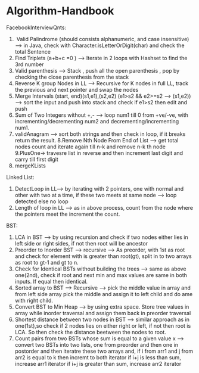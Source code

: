 # Algorithm-Handbook

FacebookInterviewQnts:
  1.  Valid Palindrome (should consists alphanumeric, and case insensitive) —> in Java, check with Character.isLetterOrDigit(char) and check the total           Sentence
  2. Find Triplets (a+b+c =0 ) —> Iterate in 2 loops with Hashset to find the 3rd number 
  3. Valid parenthesis —> Stack , push all the open parenthesis , pop by checking the close parenthesis from the stack
  4. Reverse K group Nodes in LL —> Recursive for K nodes in full LL, track the previous and next pointer and swap the nodes
  5. Merge Intervals (start, end)(s1,e1),(s2,e2) (e1>s2 && e2>=s2 —> (s1,e2)) —>  sort the input and push into stack and check if e1>s2 then edit and push
  6. Sum of Two Integers without +,- --> loop num1 till 0 from +ve/-ve, with incrementing/decrementing num2 and decrementing/incrementing num1.
  7. validAnagram --> sort both strings and then check in loop, if it breaks return the result.
  8.Remove Nth Node From End of List --> get total nodes count and iterate again till n-k and remove n-k th node
  9.PlusOne-> travesre list in reverse and then increment last digit and carry till first digit 
  10. mergeKLists 
 
Linked List:
 1. DetectLoop in LL--> by iterating with 2 pointers, one with normal and other with two at a time, if these two meets at same node --> loop detected else no loop 
 2. Length of loop in LL --> as in above process, count from the node where the pointers meet the increment the count.
  
BST:
 1. LCA in BST --> by using recursion and check if two nodes either lies in left side or right sides, if not then root will be ancestor
 2. Preorder to Inorder BST --> recursive --> As preorder, with 1st as root and check for element with is greater than root(gt), split in to two arrays as root to gt-1 and gt to n.
 3. Check for Identical BSTs without building the trees --> same as above one(2nd), check if root and next min and max values are same in both inputs. If equal then identical.
 4. Sorted array to BST --> Recursive --> pick the middle value in array and from left side array pick the middle and assign it to left child and do ame with right child.
 5. Convert BST to Min Heap --> by using extra space. Store tree values in array while inorder traversal and assign them back in preorder traversal
 6. Shortest distance between two nodes in BST --> similar approach as in one(1st),so check if 2 nodes lies on either right or left, if not then root is LCA. So then check the distance beetween the nodes to root.
 7. Count pairs from two BSTs whose sum is equal to a given value x --> convert two BSTs into two lists, one from preorder and then one in postorder and then iteratre these two arrays and, if i from arr1 and j from arr2 is equal to k then incremt to both iterator
                       if i+j is less than sum, increase arr1 iterator
                       if i+j is greater than sum, increase arr2 iterator
